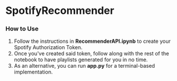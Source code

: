 # SpotifyRecommender

### How to Use
1. Follow the instructions in **RecommenderAPI.ipynb** to create your Spotify Authorization Token.  
2. Once you've created said token, follow along with the rest of the notebook to have playlists generated for you in no time.  
3. As an alternative, you can run **app.py** for a terminal-based implementation.  
